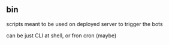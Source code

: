 bin
-

scripts meant to be used on deployed server to trigger the bots

can be just CLI at shell, or fron cron (maybe)